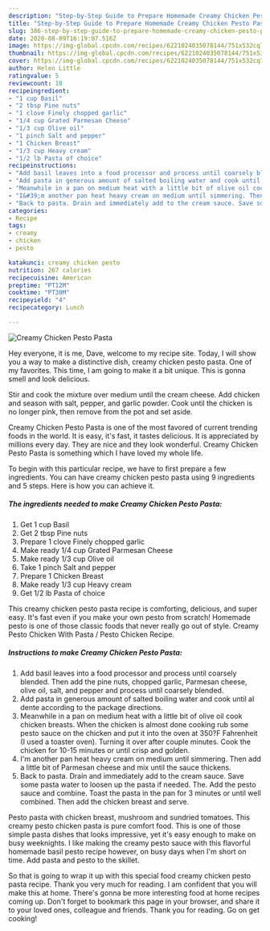 ```yaml
---
description: "Step-by-Step Guide to Prepare Homemade Creamy Chicken Pesto Pasta"
title: "Step-by-Step Guide to Prepare Homemade Creamy Chicken Pesto Pasta"
slug: 386-step-by-step-guide-to-prepare-homemade-creamy-chicken-pesto-pasta
date: 2020-08-09T16:19:07.516Z
image: https://img-global.cpcdn.com/recipes/6221024035078144/751x532cq70/creamy-chicken-pesto-pasta-recipe-main-photo.jpg
thumbnail: https://img-global.cpcdn.com/recipes/6221024035078144/751x532cq70/creamy-chicken-pesto-pasta-recipe-main-photo.jpg
cover: https://img-global.cpcdn.com/recipes/6221024035078144/751x532cq70/creamy-chicken-pesto-pasta-recipe-main-photo.jpg
author: Helen Little
ratingvalue: 5
reviewcount: 10
recipeingredient:
- "1 cup Basil"
- "2 tbsp Pine nuts"
- "1 clove Finely chopped garlic"
- "1/4 cup Grated Parmesan Cheese"
- "1/3 cup Olive oil"
- "1 pinch Salt and pepper"
- "1 Chicken Breast"
- "1/3 cup Heavy cream"
- "1/2 lb Pasta of choice"
recipeinstructions:
- "Add basil leaves into a food processor and process until coarsely blended. Then add the pine nuts, chopped garlic, Parmesan cheese, olive oil, salt, and pepper and process until coarsely blended."
- "Add pasta in generous amount of salted boiling water and cook until al dente according to the package directions."
- "Meanwhile in a pan on medium heat with a little bit of olive oil cook chicken breasts. When the chicken is almost done cooking rub some pesto sauce on the chicken and put it into the oven at 350?F Fahrenheit (I used a toaster oven). Turning it over after couple minutes. Cook the chicken for 10-15 minutes or until crisp and golden."
- "I&#39;m another pan heat heavy cream on medium until simmering. Then add a little bit of Parmesan cheese and mix until the sauce thickens."
- "Back to pasta. Drain and immediately add to the cream sauce. Save some pasta water to loosen up the pasta if needed. The. Add the pesto sauce and combine. Toast the pasta in the pan for 3 minutes or until well combined. Then add the chicken breast and serve."
categories:
- Recipe
tags:
- creamy
- chicken
- pesto

katakunci: creamy chicken pesto 
nutrition: 267 calories
recipecuisine: American
preptime: "PT12M"
cooktime: "PT30M"
recipeyield: "4"
recipecategory: Lunch

---
```



![Creamy Chicken Pesto Pasta](https://img-global.cpcdn.com/recipes/6221024035078144/751x532cq70/creamy-chicken-pesto-pasta-recipe-main-photo.jpg)

Hey everyone, it is me, Dave, welcome to my recipe site. Today, I will show you a way to make a distinctive dish, creamy chicken pesto pasta. One of my favorites. This time, I am going to make it a bit unique. This is gonna smell and look delicious.

Stir and cook the mixture over medium until the cream cheese. Add chicken and season with salt, pepper, and garlic powder. Cook until the chicken is no longer pink, then remove from the pot and set aside.

Creamy Chicken Pesto Pasta is one of the most favored of current trending foods in the world. It is easy, it's fast, it tastes delicious. It is appreciated by millions every day. They are nice and they look wonderful. Creamy Chicken Pesto Pasta is something which I have loved my whole life.


To begin with this particular recipe, we have to first prepare a few ingredients. You can have creamy chicken pesto pasta using 9 ingredients and 5 steps. Here is how you can achieve it.

<!--inarticleads1-->

##### The ingredients needed to make Creamy Chicken Pesto Pasta:

1. Get 1 cup Basil
1. Get 2 tbsp Pine nuts
1. Prepare 1 clove Finely chopped garlic
1. Make ready 1/4 cup Grated Parmesan Cheese
1. Make ready 1/3 cup Olive oil
1. Take 1 pinch Salt and pepper
1. Prepare 1 Chicken Breast
1. Make ready 1/3 cup Heavy cream
1. Get 1/2 lb Pasta of choice


This creamy chicken pesto pasta recipe is comforting, delicious, and super easy. It&#39;s fast even if you make your own pesto from scratch! Homemade pesto is one of those classic foods that never really go out of style. Creamy Pesto Chicken With Pasta / Pesto Chicken Recipe. 

<!--inarticleads2-->

##### Instructions to make Creamy Chicken Pesto Pasta:

1. Add basil leaves into a food processor and process until coarsely blended. Then add the pine nuts, chopped garlic, Parmesan cheese, olive oil, salt, and pepper and process until coarsely blended.
1. Add pasta in generous amount of salted boiling water and cook until al dente according to the package directions.
1. Meanwhile in a pan on medium heat with a little bit of olive oil cook chicken breasts. When the chicken is almost done cooking rub some pesto sauce on the chicken and put it into the oven at 350?F Fahrenheit (I used a toaster oven). Turning it over after couple minutes. Cook the chicken for 10-15 minutes or until crisp and golden.
1. I&#39;m another pan heat heavy cream on medium until simmering. Then add a little bit of Parmesan cheese and mix until the sauce thickens.
1. Back to pasta. Drain and immediately add to the cream sauce. Save some pasta water to loosen up the pasta if needed. The. Add the pesto sauce and combine. Toast the pasta in the pan for 3 minutes or until well combined. Then add the chicken breast and serve.


Pesto pasta with chicken breast, mushroom and sundried tomatoes. This creamy pesto chicken pasta is pure comfort food. This is one of those simple pasta dishes that looks impressive, yet it&#39;s easy enough to make on busy weeknights. I like making the creamy pesto sauce with this flavorful homemade basil pesto recipe however, on busy days when I&#39;m short on time. Add pasta and pesto to the skillet. 

So that is going to wrap it up with this special food creamy chicken pesto pasta recipe. Thank you very much for reading. I am confident that you will make this at home. There's gonna be more interesting food at home recipes coming up. Don't forget to bookmark this page in your browser, and share it to your loved ones, colleague and friends. Thank you for reading. Go on get cooking!
